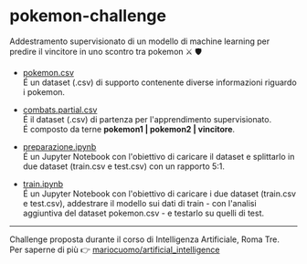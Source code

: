 # pokemon-challenge
Addestramento supervisionato di un modello di machine learning per predire il vincitore in uno scontro tra pokemon :crossed_swords: :shield:

* [pokemon.csv](https://github.com/mariocuomo/artificial_intelligence/blob/main/challenges/challenge3/pokemon.csv)<br>
É un dataset (.csv) di supporto contenente diverse informazioni riguardo i pokemon.

* [combats.partial.csv](https://github.com/mariocuomo/artificial_intelligence/blob/main/challenges/challenge3/combats.partial.csv)<br>
É il dataset (.csv) di partenza per l'apprendimento supervisionato.<br>
É composto da terne **pokemon1 | pokemon2 | vincitore**.

* [preparazione.ipynb](https://github.com/mariocuomo/artificial_intelligence/blob/main/challenges/challenge3/preparazione.ipynb)<br>
É un Jupyter Notebook con l'obiettivo di caricare il dataset e splittarlo in due dataset (train.csv e test.csv) con un rapporto 5:1.

* [train.ipynb](hhttps://github.com/mariocuomo/artificial_intelligence/blob/main/challenges/challenge3/train.ipynb)<br>
É un Jupyter Notebook con l'obiettivo di caricare i due dataset (train.csv e test.csv), addestrare il modello sui dati di train - con l'analisi aggiuntiva del dataset pokemon.csv - e testarlo su quelli di test.

---
Challenge proposta durante il corso di Intelligenza Artificiale, Roma Tre.<br>
Per saperne di più :point_right: [mariocuomo/artificial_intelligence](https://github.com/mariocuomo/artificial_intelligence)

